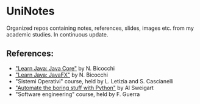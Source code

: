 # UniNotes
Organized repos containing notes, references, slides, images etc. from my academic studies. In continuous update.
## References:
- ["Learn Java: Java Core"](https://github.com/nbicocchi/learn-java-core) by N. Bicocchi
- ["Learn Java: JavaFX"](https://github.com/nbicocchi/learn-java-javafx) by N. Bicocchi
- "Sistemi Operativi" course, held by L. Letizia and S. Cascianelli
- ["Automate the boring stuff with Python"](https://automatetheboringstuff.com/) by Al Sweigart
- "Software engineering" course, held by F. Guerra
